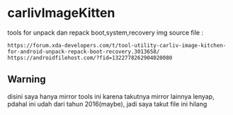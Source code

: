 # carlivImageKitten
tools for unpack dan repack boot,system,recovery img
source file :
```
https://forum.xda-developers.com/t/tool-utility-carliv-image-kitchen-for-android-unpack-repack-boot-recovery.3013658/
https://androidfilehost.com/?fid=1322778262904020080
```

## Warning
disini saya hanya mirror tools ini karena takutnya mirror lainnya lenyap, pdahal ini udah dari tahun 2016(maybe), jadi saya takut file ini hilang



